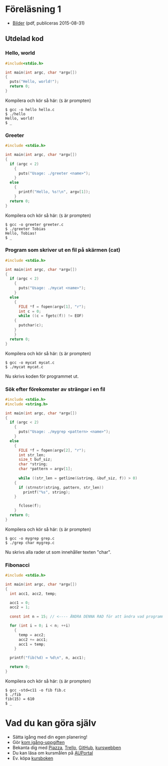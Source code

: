 # Föreläsning 1

* [Bilder](f1.pdf) (pdf, publiceras 2015-08-31)


## Utdelad kod

### Hello, world

```c
#include<stdio.h>

int main(int argc, char *argv[])
{
  puts("Hello, world!");
  return 0; 
}
```

Kompilera och kör så här: (`$` är prompten)

```
$ gcc -o hello hello.c
$ ./hello
Hello, world!
$ _
```

### Greeter

```c
#include <stdio.h>

int main(int argc, char *argv[])
{
  if (argc < 2)
    {
      puts("Usage: ./greeter <name>");
    }
  else
    {
      printf("Hello, %s!\n", argv[1]);
    }
  return 0; 
}
```

Kompilera och kör så här: (`$` är prompten)

```
$ gcc -o greeter greeter.c
$ ./greeter Tobias
Hello, Tobias!
$ _
```

### Program som skriver ut en fil på skärmen (cat)

```c
#include <stdio.h>

int main(int argc, char *argv[])
{
  if (argc < 2)
    {
      puts("Usage: ./mycat <name>");
    }
  else
    {
      FILE *f = fopen(argv[1], "r");
      int c = 0; 
      while ((c = fgetc(f)) != EOF)
	{
	  putchar(c);
	}
    }
  return 0; 
}
```

Kompilera och kör så här: (`$` är prompten)

```
$ gcc -o mycat mycat.c 
$ ./mycat mycat.c
```

Nu skrivs koden för programmet ut. 


### Sök efter förekomster av strängar i en fil 

```c
#include <stdio.h>
#include <string.h>

int main(int argc, char *argv[])
{
  if (argc < 2)
    {
      puts("Usage: ./mygrep <pattern> <name>");
    }
  else
    {
      FILE *f = fopen(argv[2], "r");
      int str_len;
      size_t buf_siz;
      char *string; 
      char *pattern = argv[1];
      
      while ((str_len = getline(&string, &buf_siz, f)) > 0)
	{
	  if (strnstr(string, pattern, str_len))
	    printf("%s", string);
	}

      fclose(f);
    }
  return 0; 
}
```

Kompilera och kör så här: (`$` är prompten)

```
$ gcc -o mygrep grep.c
$ ./grep char mygrep.c
```

Nu skrivs alla rader ut som innehåller texten "char". 


### Fibonacci

```c
#include <stdio.h>

int main(int argc, char *argv[])
{
  int acc1, acc2, temp;

  acc1 = 0;
  acc2 = 1;
 
  const int n = 15; // <---- ÄNDRA DENNA RAD för att ändra vad programmet skall räkna ut

  for (int i = 0; i < n; ++i)
    {
      temp = acc2; 
      acc2 += acc1;
      acc1 = temp;
    }

  printf("fib(%d) = %d\n", n, acc1);

  return 0; 
}
```


Kompilera och kör så här: (`$` är prompten)

```
$ gcc -std=c11 -o fib fib.c 
$ ./fib 
fib(15) = 610
$ _
```


# Vad du kan göra själv

* Sätta igång med din egen planering!
* Gör [kom igång-uppgiften](https://github.com/IOOPM-UU/ioopm15/tree/master/uppgifter/fas1/komigang#kom-igång-med-c)
* Bekanta dig med [Piazza](http://piazza.com/uu.se/fall2015/1dl221), [Trello](http://trello.com/ioopm), [GitHub](), [kurswebben](http://wrigstad.com/ioopm)
* Du kan läsa om kursmålen på [AUPortal](http://auportal.herokuapp.com)
* Ev. köpa [kursboken](http://www.bokfynd.nu/0321884922.html)


